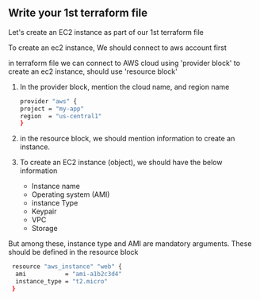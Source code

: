 ## Write your 1st terraform file

Let's create an EC2 instance as part of our 1st terraform file

To create an ec2 instance, We should connect to aws account first 

in terraform file 
we can connect to AWS cloud using 'provider block'
to create an ec2 instance, should use 'resource block'
1. In the provider block, mention the cloud name, and region name 
   ```sh 
   provider "aws" {
   project = "my-app"
   region  = "us-central1"
   }
   ```

1. in the resource block, we should mention information to create an instance. 
2. To create an EC2 instance (object), we should have the below information 
    - Instance name
    - Operating system (AMI)
    - instance Type 
    - Keypair
    - VPC
    - Storage
   
But among these, instance type and AMI are mandatory arguments.
These should be defined in the resource block
```sh 
 resource "aws_instance" "web" {
  ami           = "ami-a1b2c3d4"
  instance_type = "t2.micro"
 }
```


